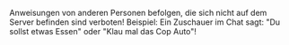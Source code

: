 Anweisungen von anderen Personen befolgen, die sich nicht auf dem Server befinden sind verboten! Beispiel: Ein Zuschauer im Chat sagt: "Du sollst etwas Essen" oder "Klau mal das Cop Auto"!
